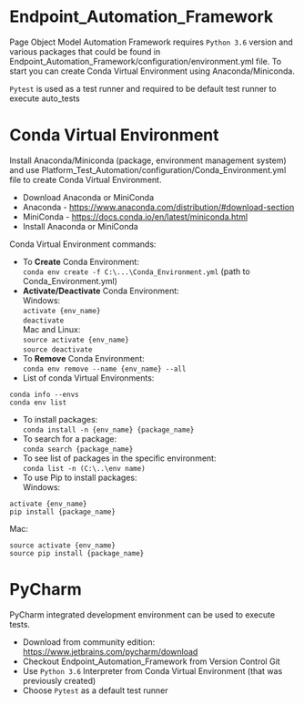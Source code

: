 # Endpoint_Automation_Framework
Page Object Model Automation Framework requires `Python 3.6` version and various packages that could be found in 
Endpoint_Automation_Framework/configuration/environment.yml file. To start you can create Conda Virtual Environment 
using Anaconda/Miniconda.

`Pytest` is used as a test runner and required to be default test runner to execute auto_tests
 
 # Conda Virtual Environment
Install Anaconda/Miniconda (package, environment management system) and use
Platform_Test_Automation/configuration/Conda_Environment.yml file to create Conda Virtual Environment.

- Download Anaconda or MiniConda
- Anaconda - https://www.anaconda.com/distribution/#download-section
- MiniConda - https://docs.conda.io/en/latest/miniconda.html
- Install Anaconda or MiniConda

Conda Virtual Environment commands:
* To **Create** Conda Environment: \
`conda env create -f C:\...\Conda_Environment.yml` (path to Conda_Environment.yml)
* **Activate/Deactivate** Conda Environment: \
Windows: \
`activate {env_name}` \
`deactivate` \
Mac and Linux: \
`source activate {env_name}` \
`source deactivate` 
* To **Remove** Conda Environment: \
`conda env remove --name {env_name} --all`
* List of conda Virtual Environments:
```
conda info --envs
conda env list
```
* To install packages: \
`conda install -n {env_name} {package_name}`
* To search for a package: \
`conda search {package_name}`
* To see list of packages in the specific environment: \
`conda list -n (C:\..\env name)`
* To use Pip to install packages: \
Windows:
```
activate {env_name}
pip install {package_name}
```
Mac:
```
source activate {env_name}
source pip install {package_name}
```

# PyCharm
PyCharm integrated development environment can be used to execute tests. 
* Download from community edition: https://www.jetbrains.com/pycharm/download 
* Checkout Endpoint_Automation_Framework from Version Control Git 
* Use `Python 3.6` Interpreter from Conda Virtual Environment (that was previously created)
* Choose `Pytest` as a default test runner
